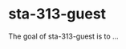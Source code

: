 
# sta-313-guest

<!-- badges: start -->
<!-- badges: end -->

The goal of sta-313-guest is to ...

